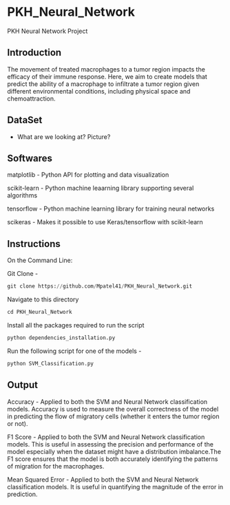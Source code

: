# PKH_Neural_Network
PKH Neural Network Project 

## Introduction 

The movement of treated macrophages to a tumor region impacts the efficacy of their immune response. Here, we aim to create models that predict the ability of a macrophage to infiltrate a tumor region given different environmental conditions, including physical space and chemoattraction.

## DataSet 

- What are we looking at? Picture? 


## Softwares
matplotlib - Python API for plotting and data visualization

scikit-learn - Python machine leaarning library supporting several algorithms

tensorflow - Python machine learning library for training neural networks

scikeras - Makes it possible to use Keras/tensorflow with scikit-learn


## Instructions

On the Command Line: 

Git Clone - 

```python
git clone https://github.com/Mpatel41/PKH_Neural_Network.git
```

Navigate to this directory 

```python 
cd PKH_Neural_Network
```
Install all the packages required to run the script 

```python
python dependencies_installation.py
```

Run the following script for one of the models - 

```python
python SVM_Classification.py
```

## Output 

Accuracy -
Applied to both the SVM and Neural Network classification models. Accuracy is used to measure the overall correctness of the model in predicting the flow of migratory cells (whether it enters the tumor region or not).

F1 Score -
Applied to both the SVM and Neural Network classification models. This is useful in assessing the precision and performance of the model especially when the dataset might have a distribution imbalance.The F1 score ensures that the model is both accurately identifying the patterns of migration for the macrophages.

Mean Squared Error -
Applied to both the SVM and Neural Network classification models. It is useful in quantifying the magnitude of the error in prediction.

